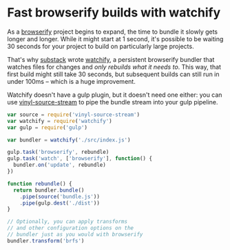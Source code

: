 # Fast browserify builds with watchify

As a [browserify](http://github.com/substack/node-browserify) project begins to
expand, the time to bundle it slowly gets longer and longer. While it might
start at 1 second, it's possible to be waiting 30 seconds for your project to
build on particularly large projects.

That's why [substack](http://github/substack) wrote
[watchify](http://github.com/substack/watchify), a persistent browserify
bundler that watches files for changes and *only rebuilds what it needs to*.
This way, that first build might still take 30 seconds, but subsequent builds
can still run in under 100ms – which is a huge improvement.

Watchify doesn't have a gulp plugin, but it doesn't need one either: you can
use [vinyl-source-stream](http://github.com/hughsk/vinyl-source-stream) to pipe
the bundle stream into your gulp pipeline.

``` javascript
var source = require('vinyl-source-stream')
var watchify = require('watchify')
var gulp = require('gulp')

var bundler = watchify('./src/index.js')

gulp.task('browserify', rebundle)
gulp.task('watch', ['browserify'], function() {
  bundler.on('update', rebundle)
})

function rebundle() {
  return bundler.bundle()
    .pipe(source('bundle.js'))
    .pipe(gulp.dest('./dist'))
}

// Optionally, you can apply transforms
// and other configuration options on the
// bundler just as you would with browserify
bundler.transform('brfs')
```
